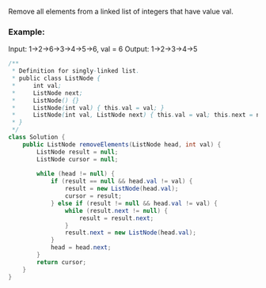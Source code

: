Remove all elements from a linked list of integers that have value val.

### Example:

Input:  1->2->6->3->4->5->6, val = 6
Output: 1->2->3->4->5

```java
/**
 * Definition for singly-linked list.
 * public class ListNode {
 *     int val;
 *     ListNode next;
 *     ListNode() {}
 *     ListNode(int val) { this.val = val; }
 *     ListNode(int val, ListNode next) { this.val = val; this.next = next; }
 * }
 */
class Solution {
    public ListNode removeElements(ListNode head, int val) {
        ListNode result = null;
        ListNode cursor = null;
        
        while (head != null) {
            if (result == null && head.val != val) {
                result = new ListNode(head.val);
                cursor = result;
            } else if (result != null && head.val != val) {
                while (result.next != null) {
                    result = result.next;
                }
                result.next = new ListNode(head.val);
            }
            head = head.next;
        }
        return cursor;  
    }
}
```